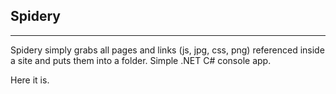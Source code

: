 ## Spidery
-----

Spidery simply grabs all pages and links (js, jpg, css, png) referenced inside a site and puts them into a folder. Simple .NET C# console app. 

Here it is. 
